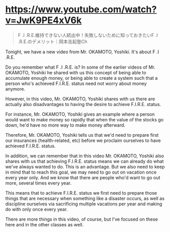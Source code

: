 # https://www.youtube.com/watch?v=JwK9PE4xV6k

> F .I .R.E.維持できない人続出中！失敗しないために知っておきたいF .I .R.E.のデメリット｜岡本吉起塾Ch 

Tonight, we have a new video from Mr. OKAMOTO, Yoshiki. It's about F .I .R.E.

Do you remember what F .I .R.E. is? In some of the earlier videos of Mr. OKAMOTO, Yoshiki he shared with us this concept of being able to accumulate enough money, or being able to create a system such that a person who's achieved F.I.R.E. status need not worry about money anymore.

However, in this video, Mr. OKAMOTO, Yoshiki shares with us there are actually also disadvantages to having the desire to achieve F.I.R.E. status.

For instance, Mr. OKAMOTO, Yoshiki gives an example where a person would want to make money so rapidly that when the value of the stocks go down, he'd have no more way to make money afterward.

Therefore, Mr. OKAMOTO, Yoshiki tells us that we'd need to prepare first our insurances (health-related, etc) before we proclaim ourselves to have achieved F.I.R.E. status.

In addition, we can remember that in this video Mr. OKAMOTO, Yoshiki also shares with us that achieving F.I.R.E. status means we can already do what we've always wanted to do. This is an advantage. But we also need to keep in mind that to reach this goal, we may need to go out on vacation once every year only. And we know that there are people who'd want to go out more, several times every year.

This means that to achieve F.I.R.E. status we first need to prepare those things that are necessary when something like a disaster occurs, as well as discipline ourselves via sacrificing multiple vacations per year and making do with only once every year.

There are more things in this video, of course, but I've focused on these here and in the other classes as well.
